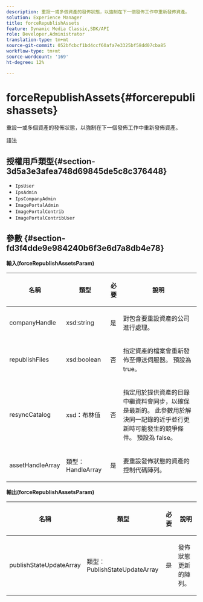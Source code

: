 ```yaml
---
description: 重設一或多個資產的發佈狀態，以強制在下一個發佈工作中重新發佈資產。
solution: Experience Manager
title: forceRepublishAssets
feature: Dynamic Media Classic,SDK/API
role: Developer,Administrator
translation-type: tm+mt
source-git-commit: 052bfcbcf1bd4ccf60afa7e3325bf58dd07cba85
workflow-type: tm+mt
source-wordcount: '169'
ht-degree: 12%

---
```



# forceRepublishAssets{#forcerepublishassets}

重設一或多個資產的發佈狀態，以強制在下一個發佈工作中重新發佈資產。

語法

## 授權用戶類型{#section-3d5a3e3afea748d69845de5c8c376448}

* `IpsUser`
* `IpsAdmin`
* `IpsCompanyAdmin`
* `ImagePortalAdmin`
* `ImagePortalContrib`
* `ImagePortalContribUser`

## 參數 {#section-fd3f4dde9e984240b6f3e6d7a8db4e78}

**輸入(forceRepublishAssetsParam)**

<table id="table_742D67AD77554904976EC4A07A0CBC64"> 
 <thead> 
  <tr> 
   <th colname="col1" class="entry"> <p>名稱 </p> </th> 
   <th colname="col2" class="entry"> <p>類型 </p> </th> 
   <th colname="col3" class="entry"> <p>必要 </p> </th> 
   <th colname="col4" class="entry"> <p>說明 </p> </th> 
  </tr> 
 </thead>
 <tbody> 
  <tr> 
   <td colname="col1"> <span class="codeph"> <span class="varname"> companyHandle</span> </span> </td> 
   <td colname="col2"> <span class="codeph"> xsd:string</span> </td> 
   <td colname="col3"> <p>是 </p> </td> 
   <td colname="col4"> <p>對包含要重設資產的公司進行處理。 </p> </td> 
  </tr> 
  <tr> 
   <td colname="col1"><span class="codeph"> <span class="varname"> republishFiles</span> </span> </td> 
   <td colname="col2"><span class="codeph"> xsd:boolean</span> </td> 
   <td colname="col3"> <p>否 </p> </td> 
   <td colname="col4"> <p>指定資產的檔案會重新發佈至傳送伺服器。 預設為<span class="codeph"> true</span>。 </p> </td> 
  </tr> 
  <tr> 
   <td colname="col1"><span class="codeph"> <span class="varname"> resyncCatalog</span> </span> </td> 
   <td colname="col2"><span class="codeph"> xsd：布林值</span> </td> 
   <td colname="col3"> <p>否 </p> </td> 
   <td colname="col4"> <p>指定用於提供資產的目錄中繼資料會同步，以確保是最新的。 此參數用於解決同一記錄的近乎並行更新時可能發生的競爭條件。 預設為<span class="codeph"> false</span>。 </p> </td> 
  </tr> 
  <tr> 
   <td colname="col1"> <span class="codeph"> <span class="varname"> assetHandleArray</span> </span> </td> 
   <td colname="col2"> <span class="codeph"> 類型：HandleArray</span> </td> 
   <td colname="col3"> <p>是 </p> </td> 
   <td colname="col4"> <p>要重設發佈狀態的資產的控制代碼陣列。 </p> </td> 
  </tr> 
 </tbody> 
</table>

**輸出(forceRepublishAssetsParam)**

<table id="table_78E74186669F477E9E2D837D58A789DC"> 
 <thead> 
  <tr> 
   <th colname="col1" class="entry"> <p>名稱 </p> </th> 
   <th colname="col2" class="entry"> <p>類型 </p> </th> 
   <th colname="col3" class="entry"> <p>必要 </p> </th> 
   <th colname="col4" class="entry"> <p>說明 </p> </th> 
  </tr> 
 </thead>
 <tbody> 
  <tr> 
   <td colname="col1"> <span class="codeph"> <span class="varname"> publishStateUpdateArray</span> </span> </td> 
   <td colname="col2"> <span class="codeph"> 類型：PublishStateUpdateArray</span> </td> 
   <td colname="col3"> <p>是 </p> </td> 
   <td colname="col4"> <p>發佈狀態更新的陣列。 </p> </td> 
  </tr> 
 </tbody> 
</table>


